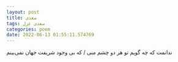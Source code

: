 ```yaml
---
layout: post
title: سعدی
tags: سعدی غزل
categories: poem
date: 2022-06-13 01:55:11.574769
---
```


ندانمت که چه گویم تو هر دو چشم منی / که بی وجود شریفت جهان نمی‌بینم